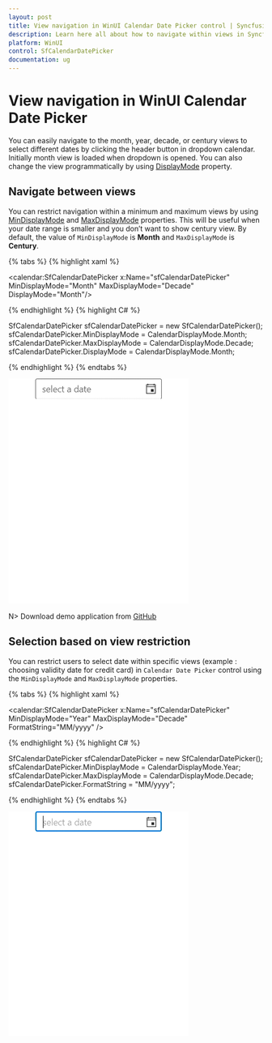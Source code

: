 ```yaml
---
layout: post
title: View navigation in WinUI Calendar Date Picker control | Syncfusion
description: Learn here all about how to navigate within views in Syncfusion WinUI Calendar Date Picker control and more.
platform: WinUI
control: SfCalendarDatePicker
documentation: ug
---
```


# View navigation in WinUI Calendar Date Picker

You can easily navigate to the month, year, decade, or century views to select different dates by clicking the header button in dropdown calendar. Initially month view is loaded when dropdown is opened. You can also change the view programmatically by using [DisplayMode](https://help.syncfusion.com/cr/winui/Syncfusion.UI.Xaml.Calendar.SfCalendarDatePicker.html#Syncfusion_UI_Xaml_Calendar_SfCalendarDatePicker_DisplayMode) property.

## Navigate between views

You can restrict navigation within a minimum and maximum views by using [MinDisplayMode](https://help.syncfusion.com/cr/winui/Syncfusion.UI.Xaml.Calendar.SfCalendarDatePicker.html#Syncfusion_UI_Xaml_Calendar_SfCalendarDatePicker_MinDisplayMode) and [MaxDisplayMode](https://help.syncfusion.com/cr/winui/Syncfusion.UI.Xaml.Calendar.SfCalendarDatePicker.html#Syncfusion_UI_Xaml_Calendar_SfCalendarDatePicker_MaxDisplayMode) properties. This will be useful when your date range is smaller and you don’t want to show century view. By default, the value of `MinDisplayMode` is **Month** and `MaxDisplayMode` is **Century**.

{% tabs %}
{% highlight xaml %}

<calendar:SfCalendarDatePicker x:Name="sfCalendarDatePicker"
                               MinDisplayMode="Month"
                               MaxDisplayMode="Decade"
                               DisplayMode="Month"/>

{% endhighlight %}
{% highlight C# %}

SfCalendarDatePicker sfCalendarDatePicker = new SfCalendarDatePicker();
sfCalendarDatePicker.MinDisplayMode = CalendarDisplayMode.Month;
sfCalendarDatePicker.MaxDisplayMode = CalendarDisplayMode.Decade;
sfCalendarDatePicker.DisplayMode = CalendarDisplayMode.Month;

{% endhighlight %}
{% endtabs %}

![Navigation between month and century view in WinUI Calendar Date Picker](Navigation_images/navigationRestriction.gif)

N> Download demo application from [GitHub](https://github.com/SyncfusionExamples/syncfusion-winui-tools-calendardatepicker-examples/blob/main/Samples/Restriction)

## Selection based on view restriction

You can restrict users to select date within specific views (example : choosing validity date for credit card) in `Calendar Date Picker` control using the `MinDisplayMode` and `MaxDisplayMode` properties.

{% tabs %}
{% highlight xaml %}

<calendar:SfCalendarDatePicker x:Name="sfCalendarDatePicker" 
                             MinDisplayMode="Year"
                             MaxDisplayMode="Decade"
                             FormatString="MM/yyyy"
                             />

{% endhighlight %}
{% highlight C# %}

SfCalendarDatePicker sfCalendarDatePicker = new SfCalendarDatePicker();
sfCalendarDatePicker.MinDisplayMode = CalendarDisplayMode.Year;
sfCalendarDatePicker.MaxDisplayMode = CalendarDisplayMode.Decade;
sfCalendarDatePicker.FormatString = "MM/yyyy";

{% endhighlight %}
{% endtabs %}

![Credit card valid date selection in WinUI Calendar](Navigation_images/selectionBasedOnNavigation.gif)